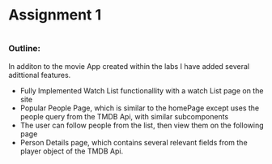 <h1>Assignment 1<h1>

<h3>Outline: </h3>
<p>
    In additon to the movie App created within the labs I have added several adittional features.
</p>
<ul>
  <li> Fully Implemented Watch List functionallity with a watch List page on the site</li>
  <li> Popular People Page, which is similar to the homePage except uses the people query
    from the TMDB Api, with similar subcomponents
  </li>
  <li> The user can follow people from the list, then view them on the following page</li>
  <li> Person Details page, which contains several relevant fields from the player object
   of the TMDB Api.
  </li>
</ul>
